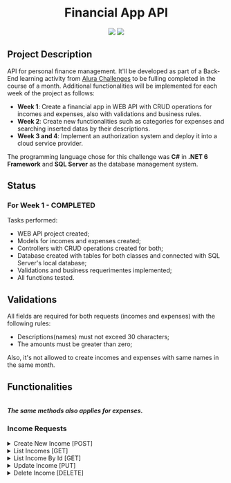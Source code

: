 <h1 align="center"> Financial App API </h1>
<p align="center">
<img src="https://img.shields.io/badge/STATUS-IN%20DEVELOPMENT-yellow"/>
<img src="https://img.shields.io/badge/WEEK-1%20OF%204-9cf"/>
</p>

<h2>Project Description</h2>
<div>API for personal finance management. It'll be developed as part of a Back-End learning activity from <a href="https://www.alura.com.br/challengesr">Alura Challenges</a>
to be fulling completed in the course of a month. Additional functionalities will be implemented for each week of the project as follows:</div>
<p>
<ul>
  <li><b>Week 1</b>: Create a financial app in WEB API with CRUD operations for incomes and expenses, also with validations and business rules.</li>
  <li><b>Week 2</b>: Create new functionalities such as categories for expenses and searching inserted datas by their descriptions.</li>
  <li><b>Week 3 and 4</b>: Implement an authorization system and deploy it into a cloud service provider.</li>
</ul>
</p>
The programming language chose for this challenge was <b>C#</b> in <b>.NET 6 Framework</b> and <b>SQL Server</b> as the database management system.

<h2>Status</h2>

<h3><b>For Week 1 - COMPLETED</b></h3>

Tasks performed:

  - WEB API project created;
  - Models for incomes and expenses created;
  - Controllers with CRUD operations created for both;
  - Database created with tables for both classes and connected with SQL Server's local database;
  - Validations and business requerimentes implemented;
  - All functions tested.
  
  <h2>Validations</h2>
  
  <div> All fields are required for both requests (incomes and expenses) with the following rules:<div>
  <p>
  <ul>
    <li>Descriptions(names) must not exceed 30 characters;</li>
    <li>The amounts must be greater than zero;</li>
  </ul>  
  </p>
  <div> Also, it's not allowed to create incomes and expenses with same names in the same month.

  
  <h2>Functionalities</h2>
  <br>
  <b><i>The same methods also applies for expenses.</b></i>
  
  <h3>Income Requests</h3>
  <details>
  <summary>Create New Income [POST]</summary>
  <br>
  <div>An example of inputs for income.</div>
  <pre>
  {
    "incomeName": "Income's Description",
    "incomeAmount": "200.00",
    "incomeDate": "2022-07-23"  
  }
  </pre>
    <div>If it's sucedded, it'll return Code 201 with the id for the data.</div>
  <br>
  <div>If a validation requeriment is not met, it'll exhibit an error message:</div>
  <pre>
  {
   "type": "https://tools.ietf.org/html/rfc7231#section-6.5.1",
  "title": "One or more validation errors occurred.",
  "status": 400,
  "traceId": "00-480b43326ddb8c203c36e615163711d6-46b12767cacfa5cb-00",
  "errors": {
    "incomeName": [
      "Income must have a description"
    ] 
  }
  </pre>
   <div>If there's an income with same name in the same month it'll show the following error message:</div>
  <pre>
  {
      Income with same name already exists in "MONTH"
  }
  </pre>
  </details>
  <details>
  <summary>List Incomes [GET]</summary>
  <br>
  <div>It'll simple return all the incomes avalaible. For example:</div>
  <pre> 
  {
    "incomeId": 1,
    "incomeName": "Gas",
    "incomeAmount": 200,
    "incomeDate": "2022-08-01T00:00:00"
  },
  
    {
      "incomeId": 2,
      "incomeName": "Food",
      "incomeAmount": 200,
      "incomeDate": "2022-08-01T00:00:00"
    }
  </pre>   
  </details>
  <details>
  <summary>List Income By Id [GET]</summary>
  <br>
  <div>Returns a income by its Id. If it exists in the databse, it'll return successfully as "Ok", otherwise it'll show a NotFound result: </div>
  <pre> 
  {
    Error: response status is 404
  }
  </pre>   
  </details>
  <details>
  <summary>Update Income [PUT]</summary>
  <br>
  <div>First it will check if the target income exists (returns NotFound if not). Then it'll check if the updated name respects the same rule as when you add the 
  income. If all criteria are met, targeted income will be updated with a NoContent response:</div>
  <pre>   
    Code 204  
  </pre>   
  </details>
   <details>
  <summary>Delete Income [DELETE]</summary>
  <br>
  <div>First it will check if the target income exists (returns NotFound if not). If so, it'll delete target income with a NoContent response. </div> 
  </details>
